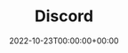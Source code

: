 ---
title : "Discord"
description : "Collection of projects that interact with Discord"
lead: "Discord stuff"
date: 2022-10-23T00:00:00+00:00
lastmod: 2022-10-23T00:00:00+00:00
draft: false
images: []
weight: 10
---